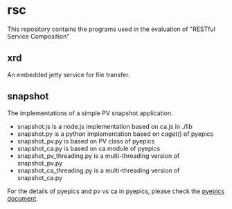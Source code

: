 rsc
===

This repository contains the programs used in the evaluation of "RESTful Service Composition"

xrd
---

An embedded jetty service for file transfer.


snapshot
--------

The implementations of a simple PV snapshot application.
- snapshot.js is a node.js implementation based on ca.js in ./lib
- snapshot.py is a python implementation based on caget() of pyepics
- snapshot_pv.py is based on PV class of pyepics
- snapshot_ca.py is based on ca module of pyepics
- snapshot_pv_threading.py is a multi-threading version of snapshot_pv.py
- snapshot_ca_threading.py is a multi-threading version of snapshot_ca.py

For the details of pyepics and pv vs ca in pyepics, please check the [pyepics document](http://cars.uchicago.edu/software/python/pyepics3/advanced.html#strategies-for-connecting-to-a-large-number-of-pvs).